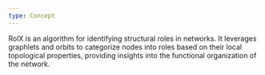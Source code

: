 ```yaml
---
type: Concept
---
```


RolX is an algorithm for identifying structural roles in networks. It leverages graphlets and orbits to categorize nodes into roles based on their local topological properties, providing insights into the functional organization of the network.